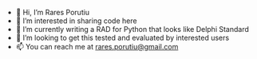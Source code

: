 - 👋 Hi, I’m Rares Porutiu
- 👀 I’m interested in sharing code here
- 🌱 I’m currently writing a RAD for Python that looks like Delphi Standard
- 💞️ I’m looking to get this tested and evaluated by interested users
- 📫 You can reach me at rares.porutiu@gmail.com


